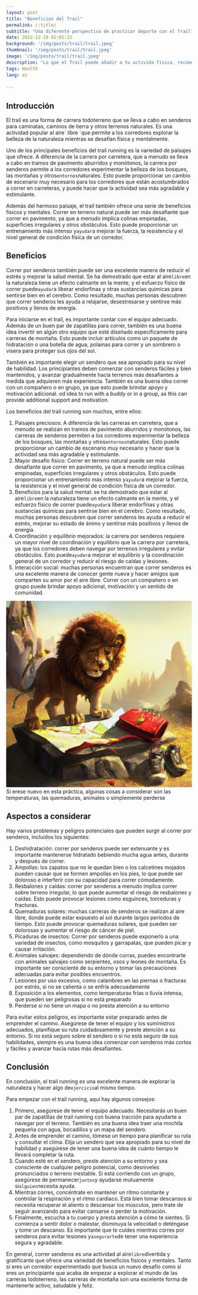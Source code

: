 ```yaml
---
layout: post
title: "Beneficios del Trail"
permalink: /:title/
subtitle: "Una diferente perspectiva de practicar deporte con el Trail"
date: 2022-12-10 02:01:13
background: '/img/posts/trail/trail.jpeg'
thumbnail: '/img/posts/trail/trail.jpeg'
image: '/img/posts/trail/trail.jpeg'
description: "Lo que el Trail puede añadir a tu activida física, recomendciones y otros aspectos a tener en cuenta"
tags: Health
lang: es

---
```


## Introducción

<div class="text-article">
El trail es una forma de carrera todoterreno que se lleva a cabo en senderos para caminatas, caminos de tierra y otros terrenos naturales. Es una actividad popular al aire` libre `que permite a los corredores explorar la belleza de la naturaleza mientras se desafían física y mentalmente.</div>


Uno de los principales beneficios del trail running es la variedad de paisajes que ofrece. A diferencia de la carrera
por carretera, que a menudo se lleva a cabo en tramos de pavimento aburridos y monótonos, la carrera por senderos
permite a los corredores experimentar la belleza de los bosques, las montañas y otros` entornos `naturales. Esto puede
proporcionar un cambio de escenario muy necesario para los corredores que están acostumbrados a correr en carreteras, y
puede hacer que la actividad sea más agradable y estimulante.

Además del hermoso paisaje, el trail  también ofrece una serie de beneficios físicos y mentales. Correr en
terreno natural puede ser más desafiante que correr en pavimento, ya que a menudo implica colinas empinadas, superficies
irregulares y otros obstáculos. Esto puede proporcionar un entrenamiento más intenso y` ayudar `a mejorar la fuerza, la
resistencia y el nivel general de condición física de un corredor.

## Beneficios

Correr por senderos también puede ser una excelente manera de reducir el estrés y mejorar la salud mental. Se ha
demostrado que estar al aire` libre `en la naturaleza tiene un efecto calmante en la mente, y el esfuerzo físico de correr
puede` ayudar `a liberar endorfinas y otras sustancias químicas para sentirse bien en el cerebro. Como resultado, muchas
personas descubren que correr senderos les ayuda a relajarse, desestresarse y sentirse más positivos y llenos de
energía.

Para iniciarse en el trail, es importante contar con el equipo adecuado. Además de un buen par de zapatillas
para correr, también es una buena idea invertir en algún otro equipo que esté diseñado específicamente para carreras de
montaña. Esto puede incluir artículos como un paquete de hidratación o una botella de agua, polainas para correr y un
sombrero o visera para proteger sus ojos del sol.

También es importante elegir un sendero que sea apropiado para su nivel de habilidad. Los principiantes deben comenzar
con senderos fáciles y bien mantenidos, y avanzar gradualmente hacia terrenos más desafiantes a medida que adquieren más
experiencia. También es una buena idea correr con un compañero o en grupo, ya que esto puede brindar apoyo y motivación
adicional.
od idea to run with a buddy or in a group, as this can provide additional support and motivation.

Los beneficios del trail running son muchos, entre ellos:

1. Paisajes preciosos: A diferencia de las carreras en carretera, que a menudo se realizan en tramos de pavimento
      aburridos y monótonos, las carreras de senderos permiten a los corredores experimentar la belleza de los bosques,
      las montañas y otros` entornos `naturales. Esto puede proporcionar un cambio de escenario muy necesario y hacer que
      la actividad sea más agradable y estimulante.
2. Mayor desafío físico: Correr en terreno natural puede ser más desafiante que correr en pavimento, ya que a menudo
      implica colinas empinadas, superficies irregulares y otros obstáculos. Esto puede proporcionar un entrenamiento
      más intenso y` ayudar `a mejorar la fuerza, la resistencia y el nivel general de condición física de un corredor.
3. Beneficios para la salud mental: se ha demostrado que estar al aire` libre `en la naturaleza tiene un efecto
      calmante en la mente, y el esfuerzo físico de correr puede` ayudar `a liberar endorfinas y otras sustancias químicas
      para sentirse bien en el cerebro. Como resultado, muchas personas descubren que correr senderos les ayuda a
      reducir el estrés, mejorar su estado de ánimo y sentirse más positivos y llenos de energía.
4. Coordinación y equilibrio mejorados: la carrera por senderos requiere un mayor nivel de coordinación y equilibrio que
   la carrera por carretera, ya que los corredores deben navegar por terrenos irregulares y evitar obstáculos. Esto
   puede` ayudar `a mejorar el equilibrio y la coordinación general de un corredor y reducir el riesgo de caídas y
   lesiones.
5. Interacción social: muchas personas encuentran que correr senderos es una excelente manera de conocer gente nueva y
   hacer amigos que comparten su amor por el aire libre. Correr con un compañero o en grupo puede brindar apoyo
   adicional, motivación y un sentido de comunidad.

<p>
    <img class="img-fluid" src="/img/posts/trail/lost.jpeg" alt="Dangers of Trail Running">
    <span class="caption text-muted">Si erese nuevo en esta práctica, algunas cosas a considerar son las temperaturas, las quemaduras, animales o simplemente perderse</span>
</p>

## Aspectos a considerar

Hay varios problemas y peligros potenciales que pueden surgir al correr por senderos, incluidos los siguientes:

1. Deshidratación: correr por senderos puede ser extenuante y es importante mantenerse hidratado bebiendo mucha agua
   antes, durante y después de correr.
2. Ampollas: los zapatos que no le quedan bien o los calcetines mojados pueden causar que se formen ampollas en los
   pies, lo que puede ser doloroso e interferir con su capacidad para correr cómodamente.
3. Resbalones y caídas: correr por senderos a menudo implica correr sobre terreno irregular, lo que puede aumentar el
   riesgo de resbalones y caídas. Esto puede provocar lesiones como esguinces, torceduras y fracturas.
4. Quemaduras solares: muchas carreras de senderos se realizan al aire libre, donde puede estar expuesto al sol durante
   largos períodos de tiempo. Esto puede provocar quemaduras solares, que pueden ser dolorosas y aumentar el riesgo de
   cáncer de piel.
5. Picaduras de insectos: Correr por senderos puede exponerlo a una variedad de insectos, como mosquitos y garrapatas,
   que pueden picar y causar irritación.
6. Animales salvajes: dependiendo de dónde corras, puedes encontrarte con animales salvajes como serpientes, osos y
   leones de montaña. Es importante ser consciente de su entorno y tomar las precauciones adecuadas para evitar posibles
   encuentros.
7. Lesiones por uso excesivo, como calambres en las piernas o fracturas por estrés, si no se calienta o se enfría
   adecuadamente
8. Exposición a los elementos, como temperaturas frías o lluvia intensa, que pueden ser peligrosas si no está preparado
9. Perderse si no tiene un mapa o no presta atención a su entorno

Para evitar estos peligros, es importante estar preparado antes de emprender el camino. Asegúrese de tener el equipo y
los suministros adecuados, planifique su ruta cuidadosamente y preste atención a su entorno. Si no está seguro sobre el
sendero o si no está seguro de sus habilidades, siempre es una buena idea comenzar con senderos más cortos y fáciles y
avanzar hacia rutas más desafiantes.

## Conclusión

En conclusión, el trail running es una excelente manera de explorar la naturaleza y hacer algo de` ejercicio `al mismo
tiempo.

Para empezar con el trail running, aquí hay algunos consejos:

1. Primero, asegúrese de tener el equipo adecuado. Necesitarás un buen par de zapatillas de trail running con buena
   tracción para ayudarte a navegar por el terreno. También es una buena idea traer una mochila pequeña con agua,
   bocadillos y un mapa del sendero.
2. Antes de emprender el camino, tómese un tiempo para planificar su ruta y consultar el clima. Elija un sendero que sea
   apropiado para su nivel de habilidad y asegúrese de tener una buena idea de cuánto tiempo le llevará completar la
   ruta.
3. Cuando esté en el sendero, preste atención a su entorno y sea consciente de cualquier peligro potencial, como
   desniveles pronunciados o terreno inestable. Si está corriendo con un grupo, asegúrese de permanecer` juntos `y
   ayudarse mutuamente si` alguien `necesita ayuda.
4. Mientras corres, concéntrate en mantener un ritmo constante y controlar la respiración y el ritmo cardíaco. Está bien
   tomar descansos si necesita recuperar el aliento o descansar los músculos, pero trate de seguir avanzando para evitar
   cansarse o perder la motivación.
5. Finalmente, escucha a tu cuerpo y presta atención a cómo te sientes. Si comienza a sentir dolor o malestar, disminuya
   la velocidad o deténgase y tome un descanso. Es importante que te cuides mientras corres por senderos para evitar
   lesiones y` asegurarte `de tener una experiencia segura y agradable.

En general, correr senderos es una actividad al aire` libre `divertida y gratificante que ofrece una variedad de
beneficios físicos y mentales. Tanto si eres un corredor experimentado que busca un nuevo desafío como si eres un
principiante que acaba de empezar a explorar el mundo de las carreras todoterreno, las carreras de montaña son una
excelente forma de mantenerte activo, saludable y feliz.